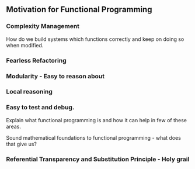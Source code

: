 ## Motivation for Functional Programming

### Complexity Management
How do we build systems which functions correctly and keep on doing so when modified.

### Fearless Refactoring

### Modularity - Easy to reason about

### Local reasoning

### Easy to test and debug.

Explain what functional programming is and how it can help in few of these areas.

Sound mathematical foundations to functional programming - what does that give us?
### Referential Transparency and Substitution Principle - Holy grail


